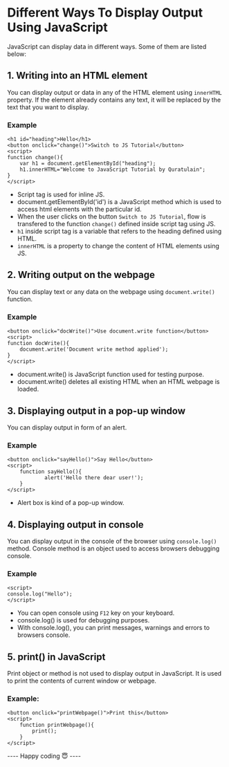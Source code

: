 # Different Ways To Display Output Using JavaScript 
JavaScript can display data in different ways. Some of them are listed below:
## 1. Writing into an HTML element
You can display output or data in any of the HTML element using `innerHTML` property. If the element already contains any text, it will be replaced by the text that you want to display.
### Example 
```
<h1 id="heading">Hello</h1>
<button onclick="change()">Switch to JS Tutorial</button>
<script>
function change(){
    var h1 = document.getElementById("heading");
    h1.innerHTML="Welcome to JavaScript Tutorial by Quratulain";
}
</script>
```
- Script tag is used for inline JS.<br>
- document.getElementById('id') is a JavaScript method which is used to access html elements with the particular id.<br>
- When the user clicks on the button `Switch to JS Tutorial`, flow is transfered to the function `change()` defined inside script tag using JS.
- `h1` inside script tag is a variable that refers to the heading defined using HTML. 
- `innerHTML` is a property to change the content of HTML elements using JS.  
## 2. Writing output on the webpage
You can display text or any data on the webpage using `document.write()` function. 
### Example 
```
<button onclick="docWrite()">Use document.write function</button>
<script>
function docWrite(){
    document.write('Document write method applied');
}
</script>
```
- document.write() is JavaScript function used for testing purpose.
- document.write() deletes all existing HTML when an HTML webpage is loaded.  
## 3. Displaying output in a pop-up window
You can display output in form of an alert.
### Example  
```
<button onclick="sayHello()">Say Hello</button>
<script>
	function sayHello(){
    		alert('Hello there dear user!');
	}
</script>
```
- Alert box is kind of a pop-up window.
## 4. Displaying output in console
You can display output in the console of the browser using `console.log()` method. Console method is an object used to access browsers debugging console. 
### Example
```
<script>
console.log("Hello");
</script>
```
- You can open console using `F12` key on your keyboard.
- console.log() is used for debugging purposes.
- With console.log(), you can print messages, warnings and errors to browsers console. 
## 5. print() in JavaScript
Print object or method is not used to display output in JavaScript. It is used to print the contents of current window or webpage.
### Example:
```
<button onclick="printWebpage()">Print this</button>
<script>
	function printWebpage(){
		print();
	}
</script>
```

---- Happy coding :innocent: ----
